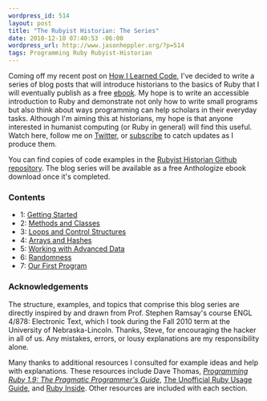 ```yaml
---
wordpress_id: 514
layout: post
title: "The Rubyist Historian: The Series"
date: 2010-12-10 07:40:53 -06:00
wordpress_url: http://www.jasonheppler.org/?p=514
tags: Programming Ruby Rubyist-Historian
---
```

Coming off my recent post on <a href="http://www.jasonheppler.org/how-i-learned-code.html">How I Learned Code</a>, I've decided to write a series of blog posts that will introduce historians to the basics of Ruby that I will eventually publish as a free <a href="http://anthologize.org/">ebook</a>. My hope is to write an accessible introduction to Ruby and demonstrate not only how to write small programs but also think about ways programming can help scholars in their everyday tasks. Although I'm aiming this at historians, my hope is that anyone interested in humanist computing (or Ruby in general) will find this useful. Watch here, follow me on <a href="http://www.twitter.com/jaheppler">Twitter</a>, or <a href="http://feeds.feedburner.com/JasonHeppler">subscribe</a> to catch updates as I produce them.

You can find copies of code examples in the <a href="https://github.com/hepplerj/rubyist-historian">Rubyist Historian Github repository</a>. The blog series will be available as a free Anthologize ebook download once it's completed.

### Contents
* 1: <a href="http://www.jasonheppler.org/the-rubyist-historian-getting-started.html">Getting Started</a>
* 2: <a href="http://www.jasonheppler.org/the-rubyist-historian-more-basics-methods.html">Methods and Classes</a>
* 3: <a href="http://www.jasonheppler.org/the-rubyist-historian-flow-control.html">Loops and Control Structures</a>
* 4: <a href="http://www.jasonheppler.org/the-rubyist-historian-arrays-hashes-and-more-io.html">Arrays and Hashes</a>
* 5: <a href="http://www.jasonheppler.org/the-rubyist-historian-working-with-advanced-data.html">Working with Advanced Data</a>
* 6: <a href="http://www.jasonheppler.org/the-rubyist-historian-iteration-recursion-and-other-randomness.html">Randomness</a>
* 7: <a href="http://www.jasonheppler.org/the-rubyist-historian-our-first-program.html">Our First Program</a>

### Acknowledgements

The structure, examples, and topics that comprise this blog series are directly inspired by and drawn from Prof. Stephen Ramsay's course ENGL 4/878: Electronic Text, which I took during the Fall 2010 term at the University of Nebraska-Lincoln. Thanks, Steve, for encouraging the hacker in all of us. Any mistakes, errors, or lousy explanations are my responsibility alone.

Many thanks to additional resources I consulted for example ideas and help with explanations. These resources include Dave Thomas, <em><a href="http://www.amazon.com/gp/product/1934356085?ie=UTF8&tag=jasohepp-20&linkCode=as2&camp=1789&creative=9325&creativeASIN=1934356085">Programming Ruby 1.9: The Pragmatic Programmer's Guide</a></em>, <a href="http://www.caliban.org/ruby/rubyguide.shtml">The Unofficial Ruby Usage Guide</a>, and <a href="http://www.rubyinside.com/">Ruby Inside</a>. Other resources are included with each section.
